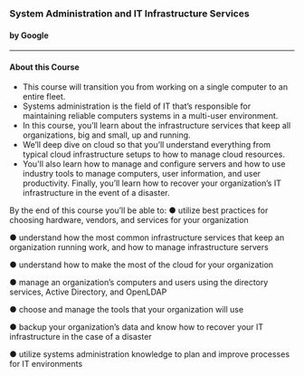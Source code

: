 ### System Administration and IT Infrastructure Services
#### by Google

-------

#### About this Course
- This course will transition you from working on a single computer to an entire fleet.
- Systems administration is the field of IT that’s responsible for maintaining reliable computers systems in a multi-user environment. 
- In this course, you’ll learn about the infrastructure services that keep all organizations, big and small, up and running.
- We’ll deep dive on cloud so that you’ll understand everything from typical cloud infrastructure setups to how to manage cloud resources. 
- You'll also learn how to manage and configure servers and how to use industry tools to manage computers, user information, and user productivity. Finally, you’ll learn how to recover your organization’s IT infrastructure in the event of a disaster.

By the end of this course you’ll be able to:
● utilize best practices for choosing hardware, vendors, and services for your organization

● understand how the most common infrastructure services that keep an organization
running work, and how to manage infrastructure servers

● understand how to make the most of the cloud for your organization

● manage an organization’s computers and users using the directory services, Active
Directory, and OpenLDAP

● choose and manage the tools that your organization will use

● backup your organization’s data and know how to recover your IT infrastructure in the case of
a disaster

● utilize systems administration knowledge to plan and improve processes for IT environments
